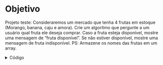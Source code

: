 # Objetivo
Projeto teste: Consideraremos um mercado que tenha 4 frutas em estoque (Morango, banana, caju e amora). Crie um algoritmo que pergunte a um usuário qual fruta ele deseja comprar. Caso a fruta esteja disponível, mostre uma mensagem de “fruta disponível”. Se não estiver disponível, mostre uma mensagem de fruta indisponível. PS: Armazene os nomes das frutas em um array.

<details>
<summary>Código</summary>

```c
programa
{
	//Incluindo biblioteca de texto para converter as strings para minúsculo
	inclua biblioteca Texto --> t

	//Criando variáveis
	cadeia vet_frutas[] = {"morango", "banana", "caju", "amora"}
	cadeia fruta
	inteiro pos_vet
	
	funcao inicio()
	{
		escreva("Digite a fruta que deseja comprar: ")
		leia(fruta)

		//Fazendo o valor assimilado por "fruta" ficar sempre em caixa baixa
		fruta = t.caixa_baixa(fruta)

		//Criando lógica de pesquisa no array
		pos_vet = 0
		enquanto ((pos_vet < 3) e (vet_frutas[pos_vet] != fruta)){
			pos_vet ++
		}

		//Condição caso encontre ou não encontre a fruta pesquisada
		se (vet_frutas[pos_vet] == fruta){
			escreva("\nFruta disponivel ! \n")
		}
		senao{
			escreva("\nFruta acabou ! \n")
		}
	}
}
```
</details>